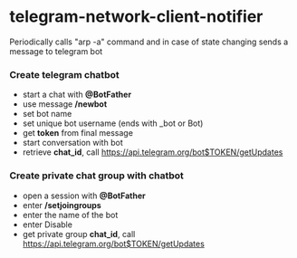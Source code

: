 # telegram-network-client-notifier

Periodically calls "arp -a" command and in case of state changing sends a message to telegram bot

### Create telegram chatbot
* start a chat with __@BotFather__
* use message __/newbot__
* set bot name
* set unique bot username (ends with _bot or Bot)
* get __token__ from final message
* start conversation with bot
* retrieve __chat_id__, call https://api.telegram.org/bot$TOKEN/getUpdates 

### Create private chat group with chatbot
* open a session with __@BotFather__
* enter __/setjoingroups__
* enter the name of the bot
* enter Disable
* get private group __chat_id__, call https://api.telegram.org/bot$TOKEN/getUpdates
